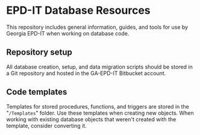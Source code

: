 # EPD-IT Database Resources

This repository includes general information, guides, and tools for use by Georgia EPD-IT when working on database code.

## Repository setup

All database creation, setup, and data migration scripts should be stored in a Git repository and hosted in the GA-EPD-IT Bitbucket account.

## Code templates

Templates for stored procedures, functions, and triggers are stored in the "`/Templates`" folder. Use these templates when creating new objects. When working with existing database objects that weren't created with the template, consider converting it.
